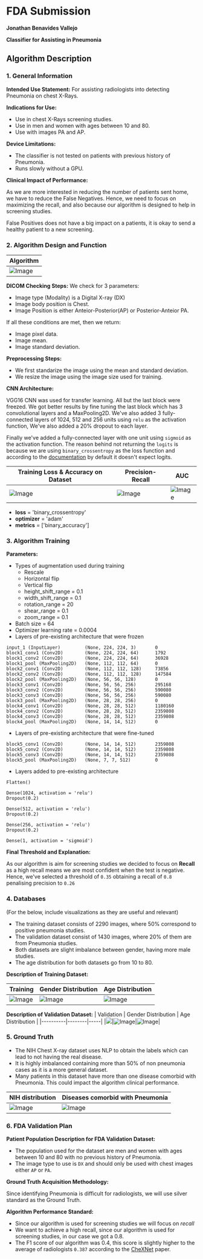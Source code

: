 
# FDA  Submission

**Jonathan Benavides Vallejo**

**Classifier for Assisting in Pneumonia**

## Algorithm Description 

### 1. General Information

**Intended Use Statement:** 
For assisting radiologists into detecting Pneumonia on chest X-Rays.

**Indications for Use:**
* Use in chest X-Rays screening studies.
* Use in men and women with ages between 10 and 80.
* Use with images PA and AP.


**Device Limitations:**
* The classifier is not tested on patients with previous history of Pneumonia.
* Runs slowly without a GPU.


**Clinical Impact of Performance:**

As we are more interested in reducing the number of patients sent home, we have to reduce the False Negatives. Hence, we need to focus on maximizing the recall, and also because our algorithm is designed to help in screening studies. 

False Positives does not have a big impact on a patients, it is okay to send a healthy patient to a new screening.


### 2. Algorithm Design and Function
|Algorithm|
|----|
|![Image](https://github.com/jb-apps/Udacity-Pneumonia-Detection-From-Chest-X-Rays/blob/main/assets/Algorithm.png)|

**DICOM Checking Steps:**
We check for 3 parameters:
- Image type (Modality) is a Digital X-ray (DX)
- Image body position is Chest.
- Image Position is either Anteior-Posterior(AP) or Posterior-Anteior PA.

If all these conditions are met, then we return:
- Image pixel data.
- Image mean.
- Image standard deviation.


**Preprocessing Steps:**
- We first standarize the image using the mean and standard deviation.
- We resize the image using the image size used for training.

    
**CNN Architecture:**

VGG16 CNN was used for transfer learning. All but the last block were freezed.
We got better results by fine tuning the last block which has 3 convolutional layers and a MaxPooling2D.
We've also added 3 fully-connected layers of 1024, 512 and 256 units using `relu` as the activation function,
We've also added a 20% dropout to each layer.

Finally we've added a fully-connected layer with one unit using `sigmoid` as the activation function. The reason behind not returning the `logits` is because we are using `binary_crossentropy` as the loss function and according to the [documentation](https://keras.io/api/losses/probabilistic_losses/#binary_crossentropy-function) by default it doesn't expect logits.

|Training Loss & Accuracy on Dataset|Precision-Recall|AUC|
|------|------|------|
|![Image](https://github.com/jb-apps/Udacity-Pneumonia-Detection-From-Chest-X-Rays/blob/main/assets/download.png)|![Image](https://github.com/jb-apps/Udacity-Pneumonia-Detection-From-Chest-X-Rays/blob/main/assets/download-2.png)|![Image](https://github.com/jb-apps/Udacity-Pneumonia-Detection-From-Chest-X-Rays/blob/main/assets/download-1.png)|

* **loss** = 'binary_crossentropy'
* **optimizer** = 'adam'
* **metrics** = ['binary_accuracy']


### 3. Algorithm Training

**Parameters:**
* Types of augmentation used during training
	* Rescale
	* Horizontal flip
	* Vertical flip
	* height_shift_range = 0.1
	* width_shift_range = 0.1
	* rotation_range = 20
	* shear_range = 0.1
	* zoom_range = 0.1
* Batch size = 64
* Optimizer learning rate = 0.0004
* Layers of pre-existing architecture that were frozen
```
input_1 (InputLayer)         (None, 224, 224, 3)       0         
block1_conv1 (Conv2D)        (None, 224, 224, 64)      1792      
block1_conv2 (Conv2D)        (None, 224, 224, 64)      36928     
block1_pool (MaxPooling2D)   (None, 112, 112, 64)      0        
block2_conv1 (Conv2D)        (None, 112, 112, 128)     73856     
block2_conv2 (Conv2D)        (None, 112, 112, 128)     147584    
block2_pool (MaxPooling2D)   (None, 56, 56, 128)       0         
block3_conv1 (Conv2D)        (None, 56, 56, 256)       295168    
block3_conv2 (Conv2D)        (None, 56, 56, 256)       590080    
block3_conv3 (Conv2D)        (None, 56, 56, 256)       590080    
block3_pool (MaxPooling2D)   (None, 28, 28, 256)       0         
block4_conv1 (Conv2D)        (None, 28, 28, 512)       1180160   
block4_conv2 (Conv2D)        (None, 28, 28, 512)       2359808   
block4_conv3 (Conv2D)        (None, 28, 28, 512)       2359808   
block4_pool (MaxPooling2D)   (None, 14, 14, 512)       0        
```
* Layers of pre-existing architecture that were fine-tuned
```
block5_conv1 (Conv2D)        (None, 14, 14, 512)       2359808
block5_conv2 (Conv2D)        (None, 14, 14, 512)       2359808
block5_conv3 (Conv2D)        (None, 14, 14, 512)       2359808   
block5_pool (MaxPooling2D)   (None, 7, 7, 512)         0
```
* Layers added to pre-existing architecture
```
Flatten()

Dense(1024, activation = 'relu')
Dropout(0.2)

Dense(512, activation = 'relu')
Dropout(0.2)
    
Dense(256, activation = 'relu')
Dropout(0.2)

Dense(1, activation = 'sigmoid')
```


**Final Threshold and Explanation:**

As our algorithm is aim for screening studies we decided to focus on **Recall** as a high recall means we are most confident when the test is negative. Hence, we've selected a threshold of `0.35` obtaining a recall of `0.8` penalising precision to `0.26`


### 4. Databases

 (For the below, include visualizations as they are useful and relevant)
- The training dataset consists of 2290 images, where 50% correspond to positive pneumonia studies.
- The validation dataset consist of 1430 images, where 20% of them are from Pneumonia studies.
- Both datasets are slight imbalance between gender, having more male studies.
- The age distribution for both datasets go from 10 to 80.


**Description of Training Dataset:** 

| Training | Gender Distribution | Age Distribution |
|----------|--------|-----|
|![Image](https://github.com/jb-apps/Udacity-Pneumonia-Detection-From-Chest-X-Rays/blob/main/assets/training_dataset.png)|![Image](https://github.com/jb-apps/Udacity-Pneumonia-Detection-From-Chest-X-Rays/blob/main/assets/training_dataset_gender.png)|![Image](https://github.com/jb-apps/Udacity-Pneumonia-Detection-From-Chest-X-Rays/blob/main/assets/training_age_distribution.png)|


**Description of Validation Dataset:** 
| Validation | Gender Distribution | Age Distribution |
|----------|--------|-----|
|![](https://github.com/jb-apps/Udacity-Pneumonia-Detection-From-Chest-X-Rays/blob/main/assets/validation_dataset.png)|![Image](https://github.com/jb-apps/Udacity-Pneumonia-Detection-From-Chest-X-Rays/blob/main/assets/validation_gender_distribution.png)|![Image](https://github.com/jb-apps/Udacity-Pneumonia-Detection-From-Chest-X-Rays/blob/main/assets/validation_age_distribution.png)|


### 5. Ground Truth
- The NIH Chest X-ray dataset uses NLP to obtain the labels which can lead to not having the real disease.
- It is highly imbalanced containing more than 50% of non pneumonia cases as it is a more general dataset.
- Many patients in this dataset have more than one disease comorbid with Pneumonia. This could impact the algorithm clinical performance.

| NIH distribution | Diseases comorbid with Pneumonia |
|------------------|------------------|
|![Image](https://github.com/jb-apps/Udacity-Pneumonia-Detection-From-Chest-X-Rays/blob/main/assets/NIH_distribution.png)|![Image](https://github.com/jb-apps/Udacity-Pneumonia-Detection-From-Chest-X-Rays/blob/main/assets/diseases_comorbid_with_pneumonia.png)|


### 6. FDA Validation Plan

**Patient Population Description for FDA Validation Dataset:**
- The population used for the dataset are men and women with ages between 10 and 80 with no previous history of Pneumonia. 
- The image type to use is `DX` and should only be used with chest images either `AP` or `PA`.


**Ground Truth Acquisition Methodology:**

Since identifying Pneumonia is difficult for radiologists, we will use silver standard as the Ground Truth.


**Algorithm Performance Standard:**
- Since our algorithm is used for screening studies we will focus on *recall*
- We want to achieve a high recall, since our algorithm is used for screening studies, in our case we got a 0.8.
- The F1 score of our algorithm was 0.4, this score is slightly higher to the average of radiologists `0.387`  according to the [CheXNet](https://arxiv.org/pdf/1711.05225.pdf) paper.